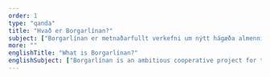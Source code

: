 ```yaml
---
order: 1
type: "qanda"
title: "Hvað er Borgarlínan?"
subject: ["Borgarlínan er metnaðarfullt verkefni um nýtt hágæða almenningssamgöngukerfi á höfuðborgarsvæðinu.", "Höfuðborgarsvæðið hefur þróast á síðustu áratugum frá því að vera sex ótengd sveitarfélög yfir í eitt heildstætt atvinnu- og búsetusvæði. Borgarlínan verður lífæð uppbyggingar og þróunar höfuðborgarsvæðisins og mun stuðla að áhugaverðu og spennandi stórborgarsvæði hérlendis þar sem lífsgæði almennings eru í fyrirrúmi."]
more: ""
englishTitle: "What is Borgarlínan?"
englishSubject: ["Borgarlínan is an ambitious cooperative project for the development of a new Capital area public transport corridor.", "Over the past few decades, the area has evolved from consisting of six separate municipalities to becoming an interconnected whole. Borgarlínan will be a modern Bus Rapid Transit (BRT) system that is intended to become a backbone of development in the Capital area and its transformation into a modern city, where quality of life of the general public is a priority."]
---
```

